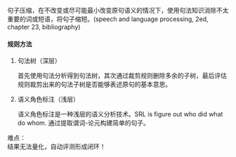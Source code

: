 句子压缩，在不改变或尽可能最小改变原句语义的情况下，使用句法知识消除不太重要的词或短语，将句子缩短。(speech and language processing, 2ed, chapter 23, bibliography)

#### 规则方法

1. 句法树（深层）

   首先使用句法分析得到句法树，其次通过裁剪规则删除多余的子树，最后评估规则裁剪出来的句法子树是否能够表述原句的基本意思。

2. 语义角色标注（浅层）

   语义角色标注是一种浅层的语义分析技术。SRL is figure out who did what do whom. 通过提取谓词-论元构建简单的句子。

难点：<br>结果无法量化，自动评测形成闭环！



